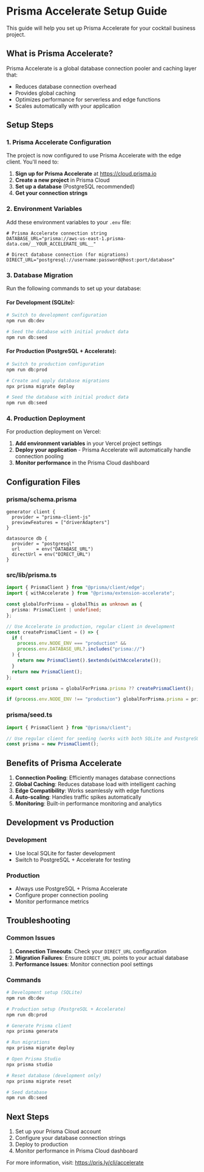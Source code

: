 # Prisma Accelerate Setup Guide

This guide will help you set up Prisma Accelerate for your cocktail business project.

## What is Prisma Accelerate?

Prisma Accelerate is a global database connection pooler and caching layer that:

- Reduces database connection overhead
- Provides global caching
- Optimizes performance for serverless and edge functions
- Scales automatically with your application

## Setup Steps

### 1. Prisma Accelerate Configuration

The project is now configured to use Prisma Accelerate with the edge client. You'll need to:

1. **Sign up for Prisma Accelerate** at https://cloud.prisma.io
2. **Create a new project** in Prisma Cloud
3. **Set up a database** (PostgreSQL recommended)
4. **Get your connection strings**

### 2. Environment Variables

Add these environment variables to your `.env` file:

```env
# Prisma Accelerate connection string
DATABASE_URL="prisma://aws-us-east-1.prisma-data.com/__YOUR_ACCELERATE_URL__"

# Direct database connection (for migrations)
DIRECT_URL="postgresql://username:password@host:port/database"
```

### 3. Database Migration

Run the following commands to set up your database:

#### For Development (SQLite):

```bash
# Switch to development configuration
npm run db:dev

# Seed the database with initial product data
npm run db:seed
```

#### For Production (PostgreSQL + Accelerate):

```bash
# Switch to production configuration
npm run db:prod

# Create and apply database migrations
npx prisma migrate deploy

# Seed the database with initial product data
npm run db:seed
```

### 4. Production Deployment

For production deployment on Vercel:

1. **Add environment variables** in your Vercel project settings
2. **Deploy your application** - Prisma Accelerate will automatically handle connection pooling
3. **Monitor performance** in the Prisma Cloud dashboard

## Configuration Files

### prisma/schema.prisma

```prisma
generator client {
  provider = "prisma-client-js"
  previewFeatures = ["driverAdapters"]
}

datasource db {
  provider = "postgresql"
  url      = env("DATABASE_URL")
  directUrl = env("DIRECT_URL")
}
```

### src/lib/prisma.ts

```typescript
import { PrismaClient } from "@prisma/client/edge";
import { withAccelerate } from "@prisma/extension-accelerate";

const globalForPrisma = globalThis as unknown as {
  prisma: PrismaClient | undefined;
};

// Use Accelerate in production, regular client in development
const createPrismaClient = () => {
  if (
    process.env.NODE_ENV === "production" &&
    process.env.DATABASE_URL?.includes("prisma://")
  ) {
    return new PrismaClient().$extends(withAccelerate());
  }
  return new PrismaClient();
};

export const prisma = globalForPrisma.prisma ?? createPrismaClient();

if (process.env.NODE_ENV !== "production") globalForPrisma.prisma = prisma;
```

### prisma/seed.ts

```typescript
import { PrismaClient } from "@prisma/client";

// Use regular client for seeding (works with both SQLite and PostgreSQL)
const prisma = new PrismaClient();
```

## Benefits of Prisma Accelerate

1. **Connection Pooling**: Efficiently manages database connections
2. **Global Caching**: Reduces database load with intelligent caching
3. **Edge Compatibility**: Works seamlessly with edge functions
4. **Auto-scaling**: Handles traffic spikes automatically
5. **Monitoring**: Built-in performance monitoring and analytics

## Development vs Production

### Development

- Use local SQLite for faster development
- Switch to PostgreSQL + Accelerate for testing

### Production

- Always use PostgreSQL + Prisma Accelerate
- Configure proper connection pooling
- Monitor performance metrics

## Troubleshooting

### Common Issues

1. **Connection Timeouts**: Check your `DIRECT_URL` configuration
2. **Migration Failures**: Ensure `DIRECT_URL` points to your actual database
3. **Performance Issues**: Monitor connection pool settings

### Commands

```bash
# Development setup (SQLite)
npm run db:dev

# Production setup (PostgreSQL + Accelerate)
npm run db:prod

# Generate Prisma client
npx prisma generate

# Run migrations
npx prisma migrate deploy

# Open Prisma Studio
npx prisma studio

# Reset database (development only)
npx prisma migrate reset

# Seed database
npm run db:seed
```

## Next Steps

1. Set up your Prisma Cloud account
2. Configure your database connection strings
3. Deploy to production
4. Monitor performance in Prisma Cloud dashboard

For more information, visit: https://pris.ly/cli/accelerate
